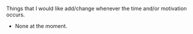 Things that I would like add/change whenever the time and/or motivation occurs.

  * None at the moment.